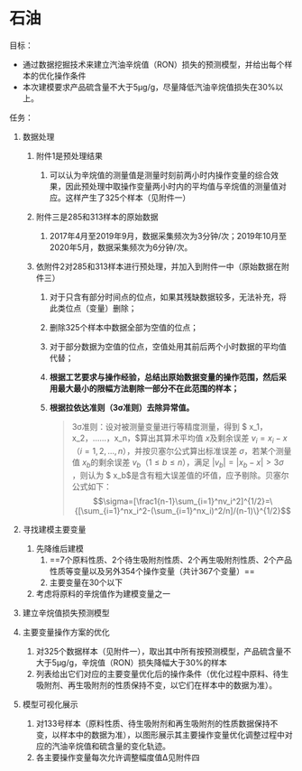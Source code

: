 # 石油

目标：

- 通过数据挖掘技术来建立汽油辛烷值（RON）损失的预测模型，并给出每个样本的优化操作条件
- 本次建模要求产品硫含量不大于5μg/g，尽量降低汽油辛烷值损失在30%以上。

任务：

1. 数据处理

   1. 附件1是预处理结果

      1. 可以认为辛烷值的测量值是测量时刻前两小时内操作变量的综合效果，因此预处理中取操作变量两小时内的平均值与辛烷值的测量值对应。这样产生了325个样本（见附件一）

   2. 附件三是285和313样本的原始数据

      1. 2017年4月至2019年9月，数据采集频次为3分钟/次；2019年10月至2020年5月，数据采集频次为6分钟/次。

   3. 依附件2对285和313样本进行预处理，并加入到附件一中（原始数据在附件三）

      1. 对于只含有部分时间点的位点，如果其残缺数据较多，无法补充，将此类位点（变量）删除；

      2. 删除325个样本中数据全部为空值的位点；

      3. 对于部分数据为空值的位点，空值处用其前后两个小时数据的平均值代替；

      4. **根据工艺要求与操作经验，总结出原始数据变量的操作范围，然后采用最大最小的限幅方法剔除一部分不在此范围的样本；**

      5. **根据拉依达准则（3σ准则）去除异常值。**

         > 3σ准则：设对被测量变量进行等精度测量，得到 $ x_1，x_2，……，x_n，$算出其算术平均值 $x$及剩余误差 $v_i=x_i-x（i=1,2,...,n）$，并按贝塞尔公式算出标准误差 $σ$，若某个测量值 $x_b$的剩余误差 $v_b（1\leqslant b\leqslant n）$，满足 $|v_b|=|x_b-x|>3σ$ ，则认为 $ x_b$是含有粗大误差值的坏值，应予剔除。贝塞尔公式如下：
         > $$\sigma=[\frac1{n-1}\sum_{i=1}^nv_i^2]^{1/2}=\{[\sum_{i=1}^nx_i^2-(\sum_{i=1}^nx_i)^2/n]/(n-1)\}^{1/2}$$


2. 寻找建模主要变量

   1. 先降维后建模
      1. ==7个原料性质、2个待生吸附剂性质、2个再生吸附剂性质、2个产品性质等变量以及另外354个操作变量（共计367个变量）==
      2. 主要变量在30个以下
   2. 考虑将原料的辛烷值作为建模变量之一

3. 建立辛烷值损失预测模型

4. 主要变量操作方案的优化

   1. 对325个数据样本（见附件一），取出其中所有按预测模型，产品硫含量不大于5μg/g，辛烷值（RON）损失降幅大于30%的样本
   2. 列表给出它们对应的主要变量优化后的操作条件（优化过程中原料、待生吸附剂、再生吸附剂的性质保持不变，以它们在样本中的数据为准）。

5. 模型可视化展示

   1. 对133号样本（原料性质、待生吸附剂和再生吸附剂的性质数据保持不变，以样本中的数据为准），以图形展示其主要操作变量优化调整过程中对应的汽油辛烷值和硫含量的变化轨迹。
   2. 各主要操作变量每次允许调整幅度值Δ见附件四
